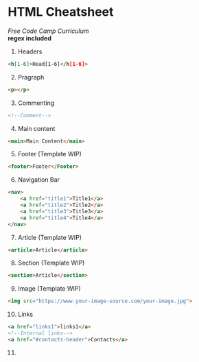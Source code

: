 # HTML Cheatsheet
_Free Code Camp Curriculum_<br>
__regex included__

1. Headers
```html
<h[1-6]>Head[1-6]</h[1-6]>
```
2. Pragraph
```html
<p></p>
```
3. Commenting
```html
<!--Comment-->
```

4. Main content
```html
<main>Main Content</main>
```

5. Footer (Template WIP)
```html
<footer>Footer</Footer>
```

6. Navigation Bar
```html
<nav>
    <a href="title1">Title1</a>
    <a href="title2">Title2</a>
    <a href="title3">Title3</a>
    <a href="title4">Title4</a>
</nav>
```

7. Article (Template WIP)
```html
<article>Article</article>
```

8. Section (Template WIP)
```html
<section>Article</section>
```

9. Image (Template WIP)
```html
<img src="https://www.your-image-source.com/your-image.jpg">
```

10. Links
```html
<a href="links1">links1</a>
<!--Internal links-->
<a href="#contacts-header">Contacts</a>
```

11.